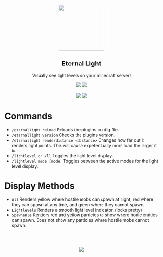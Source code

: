 <div align="center">
    <img height="150px" src="https://i.imgur.com/0zAVXVj.png">
    <h2>Eternal Light</h2>
    <p>Visually see light levels on your minecraft server!</p>
</div>
<p align="center">
    <img src="https://img.shields.io/spiget/tested-versions/50961?style=for-the-badge">
    <a href="https://github.com/Masstrix/Eternal-Nature/blob/master/LICENSE">
        <img src="https://img.shields.io/github/license/Masstrix/Eternal-Nature?style=for-the-badge"/>
    </a>
    <br><br>
    <a>
        <img src="https://img.shields.io/spiget/downloads/50961?style=for-the-badge">
    </a>
    <a>
        <img src="https://img.shields.io/bstats/servers/6575?style=for-the-badge">
    </a>
</p>

# Commands
* `/eternallight reload` Reloads the plugins config file.  
* `/eternallight version` Checks the plugins version.  
* `/eternallight renderdistance <distance>` Changes how far out it renders light points. This will cause expetentually more load the larger it is.  
* `/lightlevel or /ll` Toggles the light level display.  
* `/lightlevel mode [mode]` Toggles between the active modes for the light level display.

# Display Methods
* `All` Renders yellow where hostile mobs can spawn at night, red where they can spawn at any time, and green where they cannot spawn.
* `Lightlevels` Renders a smooth light level indicator. (looks pretty)
* `Spawnable` Renders red and yellow particles to show where hotile entities can spawn. Does not show any particles where hostile mobs cannot spawn.

<br><br>
<div align="center">
    <a href="https://www.paypal.com/cgi-bin/webscr?cmd=_s-xclick&hosted_button_id=CFWPD6QYNTRLC&source=url">
        <img src="https://img.shields.io/badge/PayPal-Donate-blue?style=for-the-badge">
    </a>
</div>

<br><br>